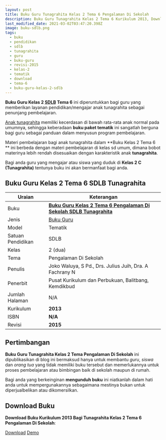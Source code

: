 ```yaml
---
layout: post
title: Buku Guru Tunagrahita Kelas 2 Tema 6 Pengalaman Di Sekolah
description: Buku Guru Tunagrahita Kelas 2 Tema 6 Kurikulum 2013, Download buku Kelas 2 Tema 6 Pengalaman Di Sekolah bagi tunagrahita
last_modified_date: 2021-03-02T03:47:20.398Z
image: buku-sdlb.png
tags:
  - buku
  - pendidikan
  - sdlb
  - tunagrahita
  - guru
  - buku-guru
  - revisi-2015
  - kelas-2
  - tematik
  - download
  - tema-6
  - buku-guru-kelas-2-sdlb
---
```


**Buku Guru Kelas 2 <abbr title="Sekolah Dasar Luar Biasa">SDLB</abbr> Tema 6** ini diperuntukkan bagi guru yang memberikan layanan pendidikan/mengajar anak tunagrahita sebagai penunjang pembelajaran.

[Anak tunagrahita](/teori/tunagrahita "Apa itu Tunagrahita") memiliki kecerdasan di bawah rata-rata anak normal pada umumnya, sehingga keberadaan **buku paket tematik** ini sangatlah berguna bagi guru sebagai panduan dalam menyusun program pembelajaran.

Materi pembelajaran bagi anak tunagrahita dalam **Buku Kelas 2 Tema 6 ** ini berbeda dengan materi pembelajaran di kelas sd umum, dimana bobot materinya lebih rendah disesuaikan dengan karakteristik anak **tunagrahita**.

Bagi anda guru yang mengajar atau siswa yang duduk di **Kelas 2 C (Tunagrahita)** tentunya buku ini akan bermanfaat bagi anda.

## Buku Guru Kelas 2 Tema 6 SDLB Tunagrahita  

|Uraian|Keterangan|
| --- | --- |
|Buku|<a href="/bse/buku-guru-tunagrahita-kelas-2-tema-6-pengalaman-disekolah" title="Buku Guru Kelas 2 Tema 6 Pengalaman Di Sekolah SDLB Tunagrahita"><strong>Buku Guru Kelas 2 Tema 6 Pengalaman Di Sekolah SDLB Tunagrahita</strong></a>|
|Jenis|<a href="/bse" title="Buku Guru" target="_blank">Buku Guru</a>|
|Model|Tematik|
|Satuan Pendidikan|SDLB|
|Kelas|2 (dua)|
|Tema|Pengalaman Di Sekolah|
|Penulis| Joko Waluya, S Pd., Drs. Julius Juih, Dra. A Fachrany N|
|Penerbit|Pusat Kurikulum dan Perbukuan, Balitbang, Kemdikbud|
|Jumlah Halaman|N/A|
|Kurikulum|<strong>2013</strong>|
|ISBN|<strong>N/A</strong>|
|Revisi|<strong>2015</strong>|

## Pertimbangan
**Buku Guru Tunagrahita Kelas 2 Tema Pengalaman Di Sekolah** ini dipublikasikan di blog ini bermaksud hanya untuk membantu _guru_, _siswa_ dan _orang tua_ yang tidak memiliki buku tersebut dan memerlukannya untuk proses pembelajaran atau bimbingan baik di sekolah maupun di rumah.

Bagi anda yang berkeinginan <b>mengunduh buku</b> ini niatkanlah dalam hati anda untuk mempergunakannya sebagaimana mestinya bukan untuk diperjualbelikan atau dikomersilkan.
  
## Download Buku
**Download Buku Kurikulum 2013 Bagi Tunagrahita Kelas 2 Tema 6 Pengalaman Di Sekolah**:
<p class="center"><a class="button download" href="https://docs.google.com/uc?export=download&id=170Ccrkhi3moUokplEpsGA1Jk56RT2oLa" rel="nofollow" target="_blank" title="Download Buku Guru Tunagrahita Kelas 2 Tema Pengalaman Di Sekolah">Download</a>
<a class="button demo open-dialog" href="https://drive.google.com/file/d/170Ccrkhi3moUokplEpsGA1Jk56RT2oLa/preview" rel="nofollow" target="_blank" title="Download Buku Guru Tunagrahita Kelas 2 Tema Pengalaman Di Sekolah">Demo</a></p>
